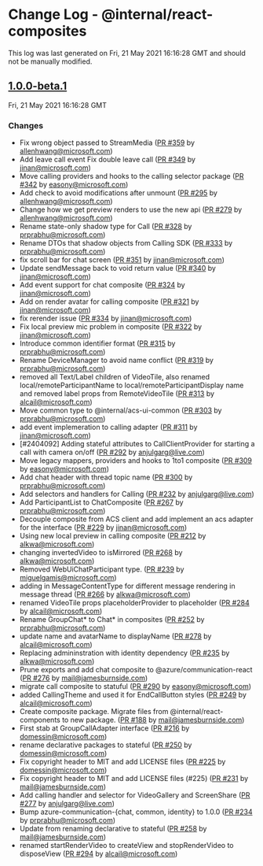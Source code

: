 # Change Log - @internal/react-composites

This log was last generated on Fri, 21 May 2021 16:16:28 GMT and should not be manually modified.

<!-- Start content -->

## [1.0.0-beta.1](https://github.com/azure/communication-ui-library/tree/react-composites_v1.0.0-beta.1)

Fri, 21 May 2021 16:16:28 GMT

### Changes

- Fix wrong object passed to StreamMedia ([PR #359](https://github.com/azure/communication-ui-library/pull/359) by allenhwang@microsoft.com)
- Add leave call event Fix double leave call ([PR #349](https://github.com/azure/communication-ui-library/pull/349) by jinan@microsoft.com)
- Move calling providers and hooks to the calling selector package ([PR #342](https://github.com/azure/communication-ui-library/pull/342) by easony@microsoft.com)
- Add check to avoid modifications after unmount ([PR #295](https://github.com/azure/communication-ui-library/pull/295) by allenhwang@microsoft.com)
- Change how we get preview renders to use the new api ([PR #279](https://github.com/azure/communication-ui-library/pull/279) by allenhwang@microsoft.com)
- Rename state-only shadow type for Call ([PR #328](https://github.com/azure/communication-ui-library/pull/328) by prprabhu@microsoft.com)
- Rename DTOs that shadow objects from Calling SDK ([PR #333](https://github.com/azure/communication-ui-library/pull/333) by prprabhu@microsoft.com)
- fix scroll bar for chat screen ([PR #351](https://github.com/azure/communication-ui-library/pull/351) by jinan@microsoft.com)
- Update sendMessage back to void return value ([PR #340](https://github.com/azure/communication-ui-library/pull/340) by jinan@microsoft.com)
- Add event support for chat composite ([PR #324](https://github.com/azure/communication-ui-library/pull/324) by jinan@microsoft.com)
- Add on render avatar for calling composite ([PR #321](https://github.com/azure/communication-ui-library/pull/321) by jinan@microsoft.com)
- fix rerender issue ([PR #334](https://github.com/azure/communication-ui-library/pull/334) by jinan@microsoft.com)
- Fix local preview mic problem in composite ([PR #322](https://github.com/azure/communication-ui-library/pull/322) by jinan@microsoft.com)
- Introduce common identifier format ([PR #315](https://github.com/azure/communication-ui-library/pull/315) by prprabhu@microsoft.com)
- Rename DeviceManager to avoid name conflict ([PR #319](https://github.com/azure/communication-ui-library/pull/319) by prprabhu@microsoft.com)
- removed all Text/Label children of VideoTile, also renamed local/remoteParticipantName to local/remoteParticipantDisplay name and removed label props from RemoteVideoTile  ([PR #313](https://github.com/azure/communication-ui-library/pull/313) by alcail@microsoft.com)
- Move common type to @internal/acs-ui-common ([PR #303](https://github.com/azure/communication-ui-library/pull/303) by prprabhu@microsoft.com)
- add event implemeration to calling adapter ([PR #311](https://github.com/azure/communication-ui-library/pull/311) by jinan@microsoft.com)
- [#2404092] Adding stateful attributes to CallClientProvider for starting a call with camera on/off ([PR #292](https://github.com/azure/communication-ui-library/pull/292) by anjulgarg@live.com)
- Move legacy mappers, providers and hooks to 1to1 composite ([PR #309](https://github.com/azure/communication-ui-library/pull/309) by easony@microsoft.com)
- Add chat header with thread topic name ([PR #300](https://github.com/azure/communication-ui-library/pull/300) by prprabhu@microsoft.com)
- Add selectors and handlers for Calling ([PR #232](https://github.com/azure/communication-ui-library/pull/232) by anjulgarg@live.com)
- Add ParticipantList to ChatComposite ([PR #267](https://github.com/azure/communication-ui-library/pull/267) by prprabhu@microsoft.com)
- Decouple composite from ACS client and add implement an acs adapter for the interface ([PR #229](https://github.com/azure/communication-ui-library/pull/229) by jinan@microsoft.com)
- Using new local preview in calling composite ([PR #212](https://github.com/azure/communication-ui-library/pull/212) by alkwa@microsoft.com)
- changing invertedVideo to isMirrored ([PR #268](https://github.com/azure/communication-ui-library/pull/268) by alkwa@microsoft.com)
- Removed WebUiChatParticipant type. ([PR #239](https://github.com/azure/communication-ui-library/pull/239) by miguelgamis@microsoft.com)
- adding in MessageContentType for different message rendering in message thread ([PR #266](https://github.com/azure/communication-ui-library/pull/266) by alkwa@microsoft.com)
- renamed VideoTile props placeholderProvider to placeholder ([PR #284](https://github.com/azure/communication-ui-library/pull/284) by alcail@microsoft.com)
- Rename GroupChat* to Chat* in composites ([PR #252](https://github.com/azure/communication-ui-library/pull/252) by prprabhu@microsoft.com)
- update name and avatarName to displayName ([PR #278](https://github.com/azure/communication-ui-library/pull/278) by alcail@microsoft.com)
- Replacing admininstration with identity dependency ([PR #235](https://github.com/azure/communication-ui-library/pull/235) by alkwa@microsoft.com)
- Prune exports and add chat composite to @azure/communication-react ([PR #276](https://github.com/azure/communication-ui-library/pull/276) by mail@jamesburnside.com)
- migrate call composite to statuful ([PR #290](https://github.com/azure/communication-ui-library/pull/290) by easony@microsoft.com)
- added CallingTheme and used it for EndCallButton styles ([PR #249](https://github.com/azure/communication-ui-library/pull/249) by alcail@microsoft.com)
- Create composite package. Migrate files from @internal/react-components to new package. ([PR #188](https://github.com/azure/communication-ui-library/pull/188) by mail@jamesburnside.com)
- First stab at GroupCallAdapter interface ([PR #216](https://github.com/azure/communication-ui-library/pull/216) by domessin@microsoft.com)
- rename declarative packages to stateful ([PR #250](https://github.com/azure/communication-ui-library/pull/250) by domessin@microsoft.com)
- Fix copyright header to MIT and add LICENSE files ([PR #225](https://github.com/azure/communication-ui-library/pull/225) by domessin@microsoft.com)
- Fix copyright header to MIT and add LICENSE files (#225) ([PR #231](https://github.com/azure/communication-ui-library/pull/231) by mail@jamesburnside.com)
- Add calling handler and selector for VideoGallery and ScreenShare ([PR #277](https://github.com/azure/communication-ui-library/pull/277) by anjulgarg@live.com)
- Bump azure-communication-{chat, common, identity} to 1.0.0 ([PR #234](https://github.com/azure/communication-ui-library/pull/234) by prprabhu@microsoft.com)
- Update from renaming declarative to stateful ([PR #258](https://github.com/azure/communication-ui-library/pull/258) by mail@jamesburnside.com)
- renamed startRenderVideo to createView and stopRenderVideo to disposeView ([PR #294](https://github.com/azure/communication-ui-library/pull/294) by alcail@microsoft.com)
